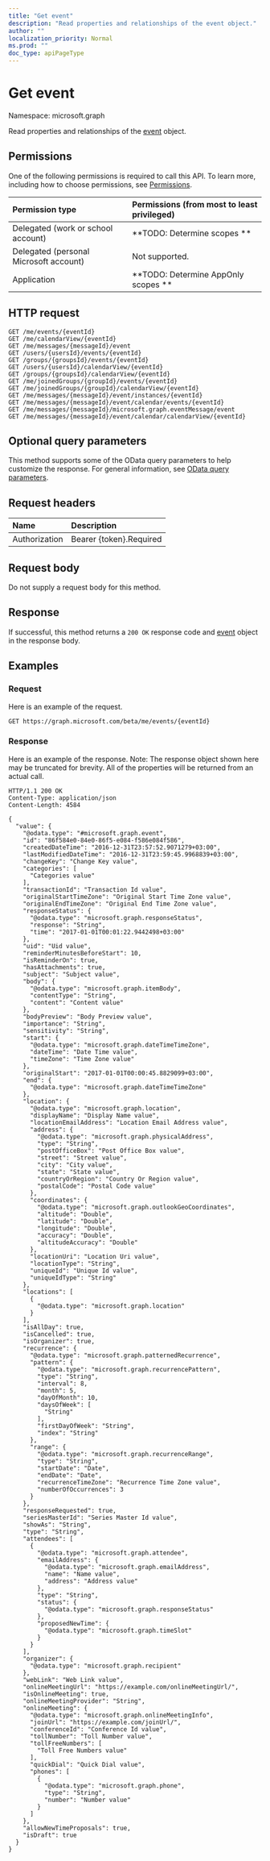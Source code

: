 ```yaml
---
title: "Get event"
description: "Read properties and relationships of the event object."
author: ""
localization_priority: Normal
ms.prod: ""
doc_type: apiPageType
---
```


# Get event

Namespace: microsoft.graph

Read properties and relationships of the [event](../resources/event.md) object.

## Permissions
One of the following permissions is required to call this API. To learn more, including how to choose permissions, see [Permissions](/concepts/permissions-reference.md).

|Permission type|Permissions (from most to least privileged)|
|:---|:---|
|Delegated (work or school account)|**TODO: Determine scopes **|
|Delegated (personal Microsoft account)|Not supported.|
|Application|**TODO: Determine AppOnly scopes **|

## HTTP request
<!-- {
  "blockType": "ignored"
}
-->
``` http
GET /me/events/{eventId}
GET /me/calendarView/{eventId}
GET /me/messages/{messageId}/event
GET /users/{usersId}/events/{eventId}
GET /groups/{groupsId}/events/{eventId}
GET /users/{usersId}/calendarView/{eventId}
GET /groups/{groupsId}/calendarView/{eventId}
GET /me/joinedGroups/{groupId}/events/{eventId}
GET /me/joinedGroups/{groupId}/calendarView/{eventId}
GET /me/messages/{messageId}/event/instances/{eventId}
GET /me/messages/{messageId}/event/calendar/events/{eventId}
GET /me/messages/{messageId}/microsoft.graph.eventMessage/event
GET /me/messages/{messageId}/event/calendar/calendarView/{eventId}
```

## Optional query parameters
This method supports some of the OData query parameters to help customize the response. For general information, see [OData query parameters](/graph/query-parameters).

## Request headers
|Name|Description|
|:---|:---|
|Authorization|Bearer {token}.Required|

## Request body
Do not supply a request body for this method.

## Response
If successful, this method returns a `200 OK` response code and [event](../resources/event.md) object in the response body.

## Examples

### Request
Here is an example of the request.
<!-- {
  "blockType": "request",
  "name": "get_event"
}
-->
``` http
GET https://graph.microsoft.com/beta/me/events/{eventId}
```

### Response
Here is an example of the response. Note: The response object shown here may be truncated for brevity. All of the properties will be returned from an actual call.
<!-- {
  "blockType": "response",
  "truncated": true,
  "@odata.type": "microsoft.graph.event"
}
-->
``` http
HTTP/1.1 200 OK
Content-Type: application/json
Content-Length: 4584

{
  "value": {
    "@odata.type": "#microsoft.graph.event",
    "id": "86f584e0-84e0-86f5-e084-f586e084f586",
    "createdDateTime": "2016-12-31T23:57:52.9071279+03:00",
    "lastModifiedDateTime": "2016-12-31T23:59:45.9968839+03:00",
    "changeKey": "Change Key value",
    "categories": [
      "Categories value"
    ],
    "transactionId": "Transaction Id value",
    "originalStartTimeZone": "Original Start Time Zone value",
    "originalEndTimeZone": "Original End Time Zone value",
    "responseStatus": {
      "@odata.type": "microsoft.graph.responseStatus",
      "response": "String",
      "time": "2017-01-01T00:01:22.9442498+03:00"
    },
    "uid": "Uid value",
    "reminderMinutesBeforeStart": 10,
    "isReminderOn": true,
    "hasAttachments": true,
    "subject": "Subject value",
    "body": {
      "@odata.type": "microsoft.graph.itemBody",
      "contentType": "String",
      "content": "Content value"
    },
    "bodyPreview": "Body Preview value",
    "importance": "String",
    "sensitivity": "String",
    "start": {
      "@odata.type": "microsoft.graph.dateTimeTimeZone",
      "dateTime": "Date Time value",
      "timeZone": "Time Zone value"
    },
    "originalStart": "2017-01-01T00:00:45.8829099+03:00",
    "end": {
      "@odata.type": "microsoft.graph.dateTimeTimeZone"
    },
    "location": {
      "@odata.type": "microsoft.graph.location",
      "displayName": "Display Name value",
      "locationEmailAddress": "Location Email Address value",
      "address": {
        "@odata.type": "microsoft.graph.physicalAddress",
        "type": "String",
        "postOfficeBox": "Post Office Box value",
        "street": "Street value",
        "city": "City value",
        "state": "State value",
        "countryOrRegion": "Country Or Region value",
        "postalCode": "Postal Code value"
      },
      "coordinates": {
        "@odata.type": "microsoft.graph.outlookGeoCoordinates",
        "altitude": "Double",
        "latitude": "Double",
        "longitude": "Double",
        "accuracy": "Double",
        "altitudeAccuracy": "Double"
      },
      "locationUri": "Location Uri value",
      "locationType": "String",
      "uniqueId": "Unique Id value",
      "uniqueIdType": "String"
    },
    "locations": [
      {
        "@odata.type": "microsoft.graph.location"
      }
    ],
    "isAllDay": true,
    "isCancelled": true,
    "isOrganizer": true,
    "recurrence": {
      "@odata.type": "microsoft.graph.patternedRecurrence",
      "pattern": {
        "@odata.type": "microsoft.graph.recurrencePattern",
        "type": "String",
        "interval": 8,
        "month": 5,
        "dayOfMonth": 10,
        "daysOfWeek": [
          "String"
        ],
        "firstDayOfWeek": "String",
        "index": "String"
      },
      "range": {
        "@odata.type": "microsoft.graph.recurrenceRange",
        "type": "String",
        "startDate": "Date",
        "endDate": "Date",
        "recurrenceTimeZone": "Recurrence Time Zone value",
        "numberOfOccurrences": 3
      }
    },
    "responseRequested": true,
    "seriesMasterId": "Series Master Id value",
    "showAs": "String",
    "type": "String",
    "attendees": [
      {
        "@odata.type": "microsoft.graph.attendee",
        "emailAddress": {
          "@odata.type": "microsoft.graph.emailAddress",
          "name": "Name value",
          "address": "Address value"
        },
        "type": "String",
        "status": {
          "@odata.type": "microsoft.graph.responseStatus"
        },
        "proposedNewTime": {
          "@odata.type": "microsoft.graph.timeSlot"
        }
      }
    ],
    "organizer": {
      "@odata.type": "microsoft.graph.recipient"
    },
    "webLink": "Web Link value",
    "onlineMeetingUrl": "https://example.com/onlineMeetingUrl/",
    "isOnlineMeeting": true,
    "onlineMeetingProvider": "String",
    "onlineMeeting": {
      "@odata.type": "microsoft.graph.onlineMeetingInfo",
      "joinUrl": "https://example.com/joinUrl/",
      "conferenceId": "Conference Id value",
      "tollNumber": "Toll Number value",
      "tollFreeNumbers": [
        "Toll Free Numbers value"
      ],
      "quickDial": "Quick Dial value",
      "phones": [
        {
          "@odata.type": "microsoft.graph.phone",
          "type": "String",
          "number": "Number value"
        }
      ]
    },
    "allowNewTimeProposals": true,
    "isDraft": true
  }
}
```

